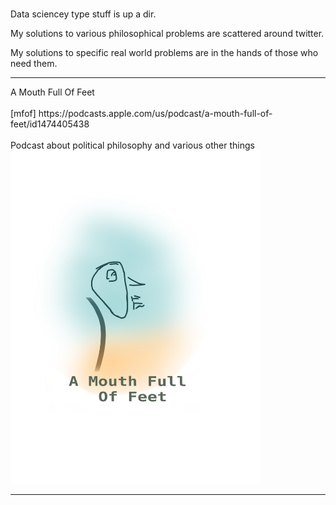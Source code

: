 <br> Data sciencey type stuff is up a dir.  
<p> My solutions to various philosophical problems are scattered around twitter.
<p> My solutions to specific real world problems are in the hands of those who need them.
<hr>
A Mouth Full Of Feet
<br>
<br>
[mfof] https://podcasts.apple.com/us/podcast/a-mouth-full-of-feet/id1474405438
<br>
<br> Podcast about political philosophy and various other things
<img src="https://github.com/philopaszoon/mfof/blob/master/IMG_0327.PNG" width="400"/>
<hr>
